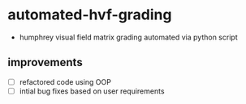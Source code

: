 # automated-hvf-grading
- humphrey visual field matrix grading automated via python script
## improvements
- [ ] refactored code using OOP
- [ ] intial bug fixes based on user requirements
